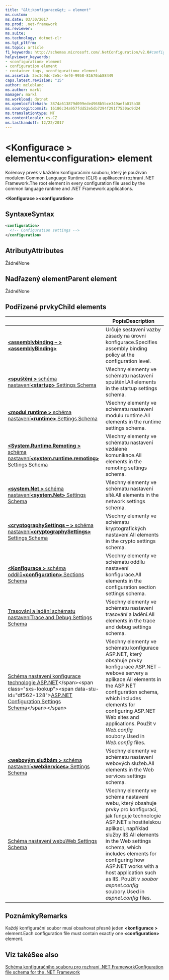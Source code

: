 ```yaml
---
title: "&lt;konfigurace&gt; – element"
ms.custom: 
ms.date: 03/30/2017
ms.prod: .net-framework
ms.reviewer: 
ms.suite: 
ms.technology: dotnet-clr
ms.tgt_pltfrm: 
ms.topic: article
f1_keywords: http://schemas.microsoft.com/.NetConfiguration/v2.0#configuration
helpviewer_keywords:
- <configuration> element
- configuration element
- container tags, <configuration> element
ms.assetid: 2ec1c9dc-2e5c-4ef0-9958-81670ab88449
caps.latest.revision: "15"
author: mcleblanc
ms.author: markl
manager: markl
ms.workload: dotnet
ms.openlocfilehash: 3874a613879d099ede4968b5bce349aefa015a38
ms.sourcegitcommit: 16186c34a957fdd52e5db7294f291f7530ac9d24
ms.translationtype: MT
ms.contentlocale: cs-CZ
ms.lasthandoff: 12/22/2017
---
```

# <a name="configuration-element"></a><span data-ttu-id="df562-102">\<Konfigurace > elementu</span><span class="sxs-lookup"><span data-stu-id="df562-102">\<configuration> element</span></span>

<span data-ttu-id="df562-103">Kořenový prvek v každém konfiguračním souboru, který je používán modulem Common Language Runtime (CLR) a aplikacemi rozhraní .NET Framework.</span><span class="sxs-lookup"><span data-stu-id="df562-103">The root element in every configuration file used by the common language runtime and .NET Framework applications.</span></span>

<span data-ttu-id="df562-104">**\<Konfigurace >**</span><span class="sxs-lookup"><span data-stu-id="df562-104">**\<configuration>**</span></span>

## <a name="syntax"></a><span data-ttu-id="df562-105">Syntaxe</span><span class="sxs-lookup"><span data-stu-id="df562-105">Syntax</span></span>

```xml
<configuration>
  <!-- Configuration settings -->
</configuration>
```

## <a name="attributes"></a><span data-ttu-id="df562-106">Atributy</span><span class="sxs-lookup"><span data-stu-id="df562-106">Attributes</span></span>

<span data-ttu-id="df562-107">Žádné</span><span class="sxs-lookup"><span data-stu-id="df562-107">None</span></span>

## <a name="parent-element"></a><span data-ttu-id="df562-108">Nadřazený element</span><span class="sxs-lookup"><span data-stu-id="df562-108">Parent element</span></span>

<span data-ttu-id="df562-109">Žádné</span><span class="sxs-lookup"><span data-stu-id="df562-109">None</span></span>

## <a name="child-elements"></a><span data-ttu-id="df562-110">Podřízené prvky</span><span class="sxs-lookup"><span data-stu-id="df562-110">Child elements</span></span>

|     | <span data-ttu-id="df562-111">Popis</span><span class="sxs-lookup"><span data-stu-id="df562-111">Description</span></span> |
| --- | ----------- |
| [<span data-ttu-id="df562-112">**\<assemblybinding – >**</span><span class="sxs-lookup"><span data-stu-id="df562-112">**\<assemblyBinding>**</span></span>](~/docs/framework/configure-apps/file-schema/assemblybinding-element-for-configuration.md) | <span data-ttu-id="df562-113">Určuje sestavení vazby zásady na úrovni konfigurace.</span><span class="sxs-lookup"><span data-stu-id="df562-113">Specifies assembly binding policy at the configuration level.</span></span>|
| [<span data-ttu-id="df562-114">**\<spuštění >** schéma nastavení</span><span class="sxs-lookup"><span data-stu-id="df562-114">**\<startup>** Settings Schema</span></span>](~/docs/framework/configure-apps/file-schema/startup/index.md) | <span data-ttu-id="df562-115">Všechny elementy ve schématu nastavení spuštění.</span><span class="sxs-lookup"><span data-stu-id="df562-115">All elements in the startup settings schema.</span></span> |
| [<span data-ttu-id="df562-116">**\<modul runtime >** schéma nastavení</span><span class="sxs-lookup"><span data-stu-id="df562-116">**\<runtime>** Settings Schema</span></span>](~/docs/framework/configure-apps/file-schema/runtime/index.md) | <span data-ttu-id="df562-117">Všechny elementy ve schématu nastavení modulu runtime.</span><span class="sxs-lookup"><span data-stu-id="df562-117">All elements in the runtime settings schema.</span></span> |
| [<span data-ttu-id="df562-118">**\<System.Runtime.Remoting >** schéma nastavení</span><span class="sxs-lookup"><span data-stu-id="df562-118">**\<system.runtime.remoting>** Settings Schema</span></span>](http://msdn.microsoft.com/dc2d1e62-9af7-4ca1-99fd-98b93bb4db9e) | <span data-ttu-id="df562-119">Všechny elementy ve schématu nastavení vzdálené komunikace.</span><span class="sxs-lookup"><span data-stu-id="df562-119">All elements in the remoting settings schema.</span></span> |
| [<span data-ttu-id="df562-120">**\<system.Net >** schéma nastavení</span><span class="sxs-lookup"><span data-stu-id="df562-120">**\<system.Net>** Settings Schema</span></span>](~/docs/framework/configure-apps/file-schema/network/index.md) | <span data-ttu-id="df562-121">Všechny elementy ve schématu nastavení sítě.</span><span class="sxs-lookup"><span data-stu-id="df562-121">All elements in the network settings schema.</span></span> |
| [<span data-ttu-id="df562-122">**\<cryptographySettings – >** schéma nastavení</span><span class="sxs-lookup"><span data-stu-id="df562-122">**\<cryptographySettings>** Settings Schema</span></span>](~/docs/framework/configure-apps/file-schema/cryptography/index.md) | <span data-ttu-id="df562-123">Všechny elementy ve schématu kryptografických nastavení.</span><span class="sxs-lookup"><span data-stu-id="df562-123">All elements in the crypto settings schema.</span></span> |
| [<span data-ttu-id="df562-124">**\<Konfigurace >** schéma oddílů</span><span class="sxs-lookup"><span data-stu-id="df562-124">**\<configuration>** Sections Schema</span></span>](~/docs/framework/configure-apps/file-schema/configuration-sections-schema.md) | <span data-ttu-id="df562-125">Všechny elementy ve schématu oddílu nastavení konfigurace.</span><span class="sxs-lookup"><span data-stu-id="df562-125">All elements in the configuration section settings schema.</span></span> |
| [<span data-ttu-id="df562-126">Trasování a ladění schématu nastavení</span><span class="sxs-lookup"><span data-stu-id="df562-126">Trace and Debug Settings Schema</span></span>](~/docs/framework/configure-apps/file-schema/trace-debug/index.md) | <span data-ttu-id="df562-127">Všechny elementy ve schématu nastavení trasování a ladění.</span><span class="sxs-lookup"><span data-stu-id="df562-127">All elements in the trace and debug settings schema.</span></span> |
| <span data-ttu-id="df562-128">[Schéma nastavení konfigurace technologie ASP.NET](https://msdn.microsoft.com/library/b5ysx397(v=vs.100).aspx)</span><span class="sxs-lookup"><span data-stu-id="df562-128">[ASP.NET Configuration Settings Schema](https://msdn.microsoft.com/library/b5ysx397(v=vs.100).aspx)</span></span> | <span data-ttu-id="df562-129">Všechny elementy ve schématu konfigurace ASP.NET, který obsahuje prvky konfigurace ASP.NET – webové servery a aplikace.</span><span class="sxs-lookup"><span data-stu-id="df562-129">All elements in the ASP.NET configuration schema, which includes elements for configuring ASP.NET Web sites and applications.</span></span> <span data-ttu-id="df562-130">Použít v *Web.config* soubory.</span><span class="sxs-lookup"><span data-stu-id="df562-130">Used in *Web.config* files.</span></span> |
| [<span data-ttu-id="df562-131">**\<webovým službám >** schéma nastavení</span><span class="sxs-lookup"><span data-stu-id="df562-131">**\<webServices>** Settings Schema</span></span>](http://msdn.microsoft.com/f84d6d55-1add-4eb7-ae46-33df5833ea2e) | <span data-ttu-id="df562-132">Všechny elementy ve schématu nastavení webových služeb.</span><span class="sxs-lookup"><span data-stu-id="df562-132">All elements in the Web services settings schema.</span></span> |
| [<span data-ttu-id="df562-133">Schéma nastavení webu</span><span class="sxs-lookup"><span data-stu-id="df562-133">Web Settings Schema</span></span>](~/docs/framework/configure-apps/file-schema/web/index.md) | <span data-ttu-id="df562-134">Všechny elementy ve schéma nastavení webu, který obsahuje prvky pro konfiguraci, jak funguje technologie ASP.NET s hostitelskou aplikaci, například služby IIS.</span><span class="sxs-lookup"><span data-stu-id="df562-134">All elements in the Web settings schema, which includes elements for configuring how ASP.NET works with a host application such as IIS.</span></span> <span data-ttu-id="df562-135">Použít v *soubor aspnet.config* soubory.</span><span class="sxs-lookup"><span data-stu-id="df562-135">Used in *aspnet.config* files.</span></span> |

## <a name="remarks"></a><span data-ttu-id="df562-136">Poznámky</span><span class="sxs-lookup"><span data-stu-id="df562-136">Remarks</span></span>

<span data-ttu-id="df562-137">Každý konfigurační soubor musí obsahovat přesně jeden  **\<konfigurace >** element.</span><span class="sxs-lookup"><span data-stu-id="df562-137">Each configuration file must contain exactly one **\<configuration>** element.</span></span>

## <a name="see-also"></a><span data-ttu-id="df562-138">Viz také</span><span class="sxs-lookup"><span data-stu-id="df562-138">See also</span></span>

[<span data-ttu-id="df562-139">Schéma konfiguračního souboru pro rozhraní .NET Framework</span><span class="sxs-lookup"><span data-stu-id="df562-139">Configuration file schema for the .NET Framework</span></span>](~/docs/framework/configure-apps/file-schema/index.md)
